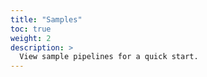 ```yaml
---
title: "Samples"
toc: true
weight: 2
description: >
  View sample pipelines for a quick start.
---
```

